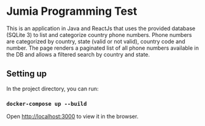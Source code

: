 # Jumia Programming Test
This is an application in Java and ReactJs that uses the provided
database (SQLite 3) to list and categorize country phone numbers. 
Phone numbers are categorized by country, state (valid or not valid), country
code and number. The page renders a paginated list of all phone numbers available 
in the DB and allows a filtered search by country and state.

## Setting up
In the project directory, you can run:

### `docker-compose up --build`
Open [http://localhost:3000](http://localhost:3000) to view it in the browser.

